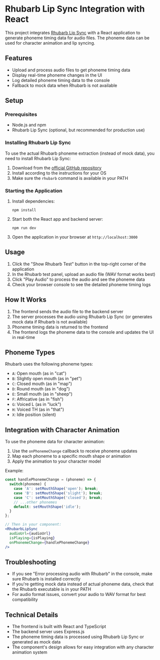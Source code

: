 # Rhubarb Lip Sync Integration with React

This project integrates [Rhubarb Lip Sync](https://github.com/DanielSWolf/rhubarb-lip-sync) with a React application to generate phoneme timing data for audio files. The phoneme data can be used for character animation and lip syncing.

## Features

- Upload and process audio files to get phoneme timing data
- Display real-time phoneme changes in the UI
- Log detailed phoneme timing data to the console
- Fallback to mock data when Rhubarb is not available

## Setup

### Prerequisites

- Node.js and npm
- Rhubarb Lip Sync (optional, but recommended for production use)

### Installing Rhubarb Lip Sync

To use the actual Rhubarb phoneme extraction (instead of mock data), you need to install Rhubarb Lip Sync:

1. Download from the [official GitHub repository](https://github.com/DanielSWolf/rhubarb-lip-sync/releases)
2. Install according to the instructions for your OS
3. Make sure the `rhubarb` command is available in your PATH

### Starting the Application

1. Install dependencies:
   ```
   npm install
   ```

2. Start both the React app and backend server:
   ```
   npm run dev
   ```

3. Open the application in your browser at `http://localhost:3000`

## Usage

1. Click the "Show Rhubarb Test" button in the top-right corner of the application
2. In the Rhubarb test panel, upload an audio file (WAV format works best)
3. Click "Play Audio" to process the audio and see the phoneme data
4. Check your browser console to see the detailed phoneme timing logs

## How It Works

1. The frontend sends the audio file to the backend server
2. The server processes the audio using Rhubarb Lip Sync (or generates mock data if Rhubarb is not available)
3. Phoneme timing data is returned to the frontend
4. The frontend logs the phoneme data to the console and updates the UI in real-time

## Phoneme Types

Rhubarb uses the following phoneme types:

- `A`: Open mouth (as in "cat") 
- `B`: Slightly open mouth (as in "pet")
- `C`: Closed mouth (as in "map")
- `D`: Round mouth (as in "dog")
- `E`: Small mouth (as in "sheep")
- `F`: Affricative (as in "fish")
- `G`: Voiced L (as in "luck")
- `H`: Voiced TH (as in "that")
- `X`: Idle position (silent)

## Integration with Character Animation

To use the phoneme data for character animation:

1. Use the `onPhonemeChange` callback to receive phoneme updates
2. Map each phoneme to a specific mouth shape or animation
3. Apply the animation to your character model

Example:

```jsx
const handlePhonemeChange = (phoneme) => {
  switch(phoneme) {
    case 'A': setMouthShape('open'); break;
    case 'B': setMouthShape('slight'); break;
    case 'C': setMouthShape('closed'); break;
    // ...other phonemes
    default: setMouthShape('idle');
  }
};

// Then in your component:
<RhubarbLipSync 
  audioUrl={audioUrl} 
  isPlaying={isPlaying}
  onPhonemeChange={handlePhonemeChange}
/>
```

## Troubleshooting

- If you see "Error processing audio with Rhubarb" in the console, make sure Rhubarb is installed correctly
- If you're getting mock data instead of actual phoneme data, check that the Rhubarb executable is in your PATH
- For audio format issues, convert your audio to WAV format for best compatibility

## Technical Details

- The frontend is built with React and TypeScript
- The backend server uses Express.js
- The phoneme timing data is processed using Rhubarb Lip Sync or generated as mock data
- The component's design allows for easy integration with any character animation system 